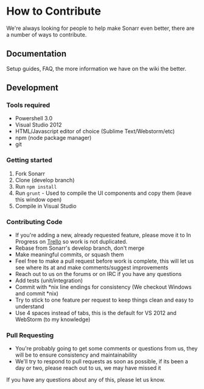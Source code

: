 # How to Contribute #

We're always looking for people to help make Sonarr even better, there are a number of ways to contribute.

## Documentation ##
Setup guides, FAQ, the more information we have on the wiki the better.

## Development ##

### Tools required ###
- Powershell 3.0
- Visual Studio 2012
- HTML/Javascript editor of choice (Sublime Text/Webstorm/etc)
- npm (node package manager)
- git

### Getting started ###

1.  Fork Sonarr 
2.  Clone (develop branch)
3.  Run `npm install`
4.  Run `grunt` - Used to compile the UI components and copy them (leave this window open)
5.  Compile in Visual Studio

### Contributing Code ###
- If you're adding a new, already requested feature, please move it to In Progress on [Trello](https://trello.sonarr.tv "Trello") so work is not duplicated.
- Rebase from Sonarr's develop branch, don't merge
- Make meaningful commits, or squash them
- Feel free to make a pull request before work is complete, this will let us see where its at and make comments/suggest improvements
- Reach out to us on the forums or on IRC if you have any questions
- Add tests (unit/integration)
- Commit with *nix line endings for consistency (We checkout Windows and commit *nix)
- Try to stick to one feature per request to keep things clean and easy to understand
- Use 4 spaces instead of tabs, this is the default for VS 2012 and WebStorm (to my knowledge)

### Pull Requesting ###
- You're probably going to get some comments or questions from us, they will be to ensure consistency and maintainability
- We'll try to respond to pull requests as soon as possible, if its been a day or two, please reach out to us, we may have missed it

If you have any questions about any of this, please let us know.